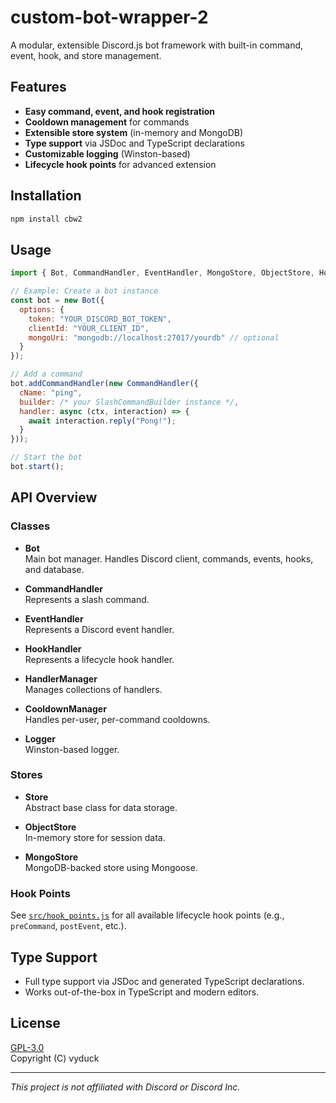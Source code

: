 # custom-bot-wrapper-2

A modular, extensible Discord.js bot framework with built-in command, event, hook, and store management.

## Features

- **Easy command, event, and hook registration**
- **Cooldown management** for commands
- **Extensible store system** (in-memory and MongoDB)
- **Type support** via JSDoc and TypeScript declarations
- **Customizable logging** (Winston-based)
- **Lifecycle hook points** for advanced extension

## Installation

```sh
npm install cbw2
```

## Usage

```js
import { Bot, CommandHandler, EventHandler, MongoStore, ObjectStore, HookHandler } from "cbw2";

// Example: Create a bot instance
const bot = new Bot({
  options: {
    token: "YOUR_DISCORD_BOT_TOKEN",
    clientId: "YOUR_CLIENT_ID",
    mongoUri: "mongodb://localhost:27017/yourdb" // optional
  }
});

// Add a command
bot.addCommandHandler(new CommandHandler({
  cName: "ping",
  builder: /* your SlashCommandBuilder instance */,
  handler: async (ctx, interaction) => {
    await interaction.reply("Pong!");
  }
}));

// Start the bot
bot.start();
```

## API Overview

### Classes

- **Bot**  
  Main bot manager. Handles Discord client, commands, events, hooks, and database.

- **CommandHandler**  
  Represents a slash command.

- **EventHandler**  
  Represents a Discord event handler.

- **HookHandler**  
  Represents a lifecycle hook handler.

- **HandlerManager**  
  Manages collections of handlers.

- **CooldownManager**  
  Handles per-user, per-command cooldowns.

- **Logger**  
  Winston-based logger.

### Stores

- **Store**  
  Abstract base class for data storage.

- **ObjectStore**  
  In-memory store for session data.

- **MongoStore**  
  MongoDB-backed store using Mongoose.

### Hook Points

See [`src/hook_points.js`](src/hook_points.js) for all available lifecycle hook points (e.g., `preCommand`, `postEvent`, etc.).

## Type Support

- Full type support via JSDoc and generated TypeScript declarations.
- Works out-of-the-box in TypeScript and modern editors.

## License

[GPL-3.0](LICENSE)  
Copyright (C) vyduck

---
*This project is not affiliated with Discord or Discord Inc.*
